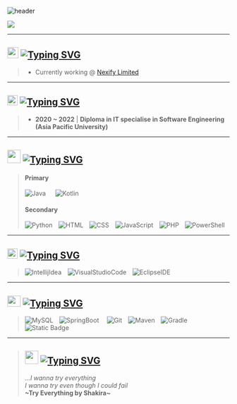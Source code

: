 ![header](https://capsule-render.vercel.app/api?type=waving&color=gradient&section=footer&height=135&text=Greetings%20everyone&fontSize=35&animation=fadeIn&fontAlign=22&fontAlignY=80)

![](http://github-profile-summary-cards.vercel.app/api/cards/profile-details?username=ICitiesMaxQ&theme=midnight_purple)

<hr>

## <img src="https://i.giphy.com/media/v1.Y2lkPTc5MGI3NjExY2dnMmR0YWFxNHJyYWZ5a29oZTY4NXprY2ZhZXE3cHJzYmN2b3N1NyZlcD12MV9pbnRlcm5hbF9naWZfYnlfaWQmY3Q9Zw/H1dxi6xdh4NGQCZSvz/giphy.gif" height=25> **[![Typing SVG](https://readme-typing-svg.demolab.com?font=Inconsolata&weight=600&size=30&duration=1200&pause=1000&color=81A6FF&vCenter=true&random=false&width=90&height=30&lines=Career)](https://git.io/typing-svg)**
> - Currently working @ [Nexify Limited](http://www.nexify.com.hk)

<hr>

## <img src="https://media1.giphy.com/media/v1.Y2lkPTc5MGI3NjExbmw5Nzc3OHZ6ZDJ5b3Via3loYml3bmpwd3VvYjA3cTAxbHhkMjhxbyZlcD12MV9pbnRlcm5hbF9naWZfYnlfaWQmY3Q9Zw/l0HlOBZcl7sbV6LnO/giphy.webp" height=23> **[![Typing SVG](https://readme-typing-svg.demolab.com?font=Inconsolata&weight=600&size=30&duration=1200&pause=1000&color=81A6FF&vCenter=true&random=false&width=80&height=30&lines=Study)](https://git.io/typing-svg)** 
> - **2020 ~ 2022** | **Diploma in IT specialise in Software Engineering (Asia Pacific University)**

<hr>

## <img src="https://media0.giphy.com/media/v1.Y2lkPTc5MGI3NjExMmhmejR4NWpvb2w3enFiNnI3MXR0OTR1cHJ3OXd3a3YzNnR3c2xsaSZlcD12MV9pbnRlcm5hbF9naWZfYnlfaWQmY3Q9Zw/BmmfETghGOPrW/200.webp" height=30> **[![Typing SVG](https://readme-typing-svg.demolab.com?font=Inconsolata&weight=600&size=30&duration=2500&pause=1000&color=81A6FF&vCenter=true&random=false&width=320&height=30&lines=Programming+Languages)](https://git.io/typing-svg)**
> #### **Primary**
> ![Java](https://img.shields.io/badge/Java-%23eb8034?style=for-the-badge&logo=coffeescript&labelColor=%23000000) &emsp; ![Kotlin](https://img.shields.io/badge/Kotlin-%23a902eb?style=for-the-badge&logo=kotlin&labelColor=%23000000)
>
> #### **Secondary**
> ![Python](https://img.shields.io/badge/Python-%23f6cc44?style=for-the-badge&logo=python&labelColor=%23000000)&emsp;![HTML](https://img.shields.io/badge/HTML-%23eb732f?style=for-the-badge&logo=html5&labelColor=%23000000)&emsp;![CSS](https://img.shields.io/badge/CSS-%23254bdd?style=for-the-badge&logo=css3&labelColor=%23000000)&emsp;![JavaScript](https://img.shields.io/badge/JavaScript-%23eaca31?style=for-the-badge&logo=javascript&labelColor=%23000000)&emsp;![PHP](https://img.shields.io/badge/PHP-%237b7fb5?style=for-the-badge&logo=php&labelColor=%23000000)&emsp;![PowerShell](https://img.shields.io/badge/PowerShell-%23256db8?style=for-the-badge&logo=powershell&labelColor=%23000000)

<hr>

## <img src="https://media4.giphy.com/media/v1.Y2lkPTc5MGI3NjExa2F2YjYxcmp4NXJxOTRkNjRxb2c2NWNzMDJoNWg1d2MwNndxYnFibyZlcD12MV9pbnRlcm5hbF9naWZfYnlfaWQmY3Q9Zw/10dHotK4K8R0AM/giphy.webp" height=23> **[![Typing SVG](https://readme-typing-svg.demolab.com?font=Inconsolata&weight=600&size=30&duration=1200&pause=1000&color=81A6FF&vCenter=true&random=false&width=135&height=30&lines=Workspace)](https://git.io/typing-svg)**
> ![IntellijIdea](https://img.shields.io/badge/Intellij%20Idea-%23412b93?style=for-the-badge&logo=intellijidea&labelColor=%23000000)&emsp;![VisualStudioCode](https://img.shields.io/badge/Visual%20Studio%20Code-%23088dd3?style=for-the-badge&logo=visualstudiocode&labelColor=%23000000)&emsp;![EclipseIDE](https://img.shields.io/badge/Eclipse-%2333295a?style=for-the-badge&logo=eclipseide&labelColor=%23000000)

<hr>

## <img src="https://media0.giphy.com/media/v1.Y2lkPTc5MGI3NjExcXB2d2p2Mmxid2t2aDFnOHBydzEza3gxMjg1cW54cWNtOHo1ZW53dCZlcD12MV9pbnRlcm5hbF9naWZfYnlfaWQmY3Q9Zw/VbnUQpnihPSIgIXuZv/giphy.webp" height=25 width=30> **[![Typing SVG](https://readme-typing-svg.demolab.com?font=Inconsolata&weight=600&size=30&duration=2000&pause=1000&color=81A6FF&vCenter=true&random=false&width=290&height=30&lines=Technology+Backpack)](https://git.io/typing-svg)**
> ![MySQL](https://img.shields.io/badge/MySQL-%23005c84?style=for-the-badge&logo=mysql&labelColor=%23000000)&emsp;![SpringBoot](https://img.shields.io/badge/Spring%20Boot-%236db33f?style=for-the-badge&logo=springboot&labelColor=%23000000)&emsp;
![Git](https://img.shields.io/badge/Git-%23f05032?style=for-the-badge&logo=git&labelColor=%23000000)&emsp;![Maven](https://img.shields.io/badge/Maven-%23974676?style=for-the-badge&logo=apachemaven&labelColor=%23000000)&emsp;![Gradle](https://img.shields.io/badge/Gradle-%2329db2e?style=for-the-badge&logo=gradle&labelColor=%23000000)&emsp;![Static Badge](https://img.shields.io/badge/Figma-%23f25425?style=for-the-badge&logo=figma&labelColor=%23000000)

<hr>

> ## <img src="https://github.com/ICitiesMaxQ/ICitiesMaxQ/assets/69842262/87955de9-c87e-4e03-be06-cb098bbfbea2" height=30> **[![Typing SVG](https://readme-typing-svg.demolab.com?font=Inconsolata&weight=600&size=30&duration=1200&pause=1000&color=81A6FF&vCenter=true&random=false&width=90&height=30&lines=Quote)](https://git.io/typing-svg)** <br>
> *...I wanna try everything* <br>
> *I wanna try even though I could fail* <br>
> **\~Try Everything by Shakira\~**

